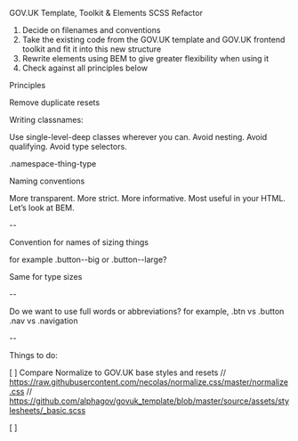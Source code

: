 GOV.UK Template, Toolkit & Elements SCSS Refactor

1. Decide on filenames and conventions
2. Take the existing code from the GOV.UK template and GOV.UK frontend toolkit and fit it into this new structure
3. Rewrite elements using BEM to give greater flexibility when using it
4. Check against all principles below

Principles

Remove duplicate resets


Writing classnames:

Use single-level-deep classes wherever you can. Avoid nesting.
Avoid qualifying.
Avoid type selectors.



.namespace-thing-type



Naming conventions

More transparent.
More strict.
More informative.
Most useful in your HTML. Let’s look at BEM.

--

Convention for names of sizing things

for example .button--big or .button--large?

Same for type sizes

--

Do we want to use full words or abbreviations?
for example, .btn vs .button
.nav vs .navigation

--

Things to do:

[ ] Compare Normalize to GOV.UK base styles and resets
// https://raw.githubusercontent.com/necolas/normalize.css/master/normalize.css
// https://github.com/alphagov/govuk_template/blob/master/source/assets/stylesheets/_basic.scss

[ ]
